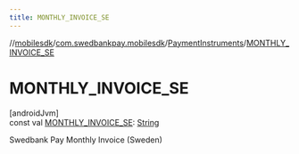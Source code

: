 ```yaml
---
title: MONTHLY_INVOICE_SE
---
```

//[mobilesdk](../../../index.html)/[com.swedbankpay.mobilesdk](../index.html)/[PaymentInstruments](index.html)/[MONTHLY_INVOICE_SE](-m-o-n-t-h-l-y_-i-n-v-o-i-c-e_-s-e.html)



# MONTHLY_INVOICE_SE



[androidJvm]\
const val [MONTHLY_INVOICE_SE](-m-o-n-t-h-l-y_-i-n-v-o-i-c-e_-s-e.html): [String](https://kotlinlang.org/api/latest/jvm/stdlib/kotlin/-string/index.html)



Swedbank Pay Monthly Invoice (Sweden)





